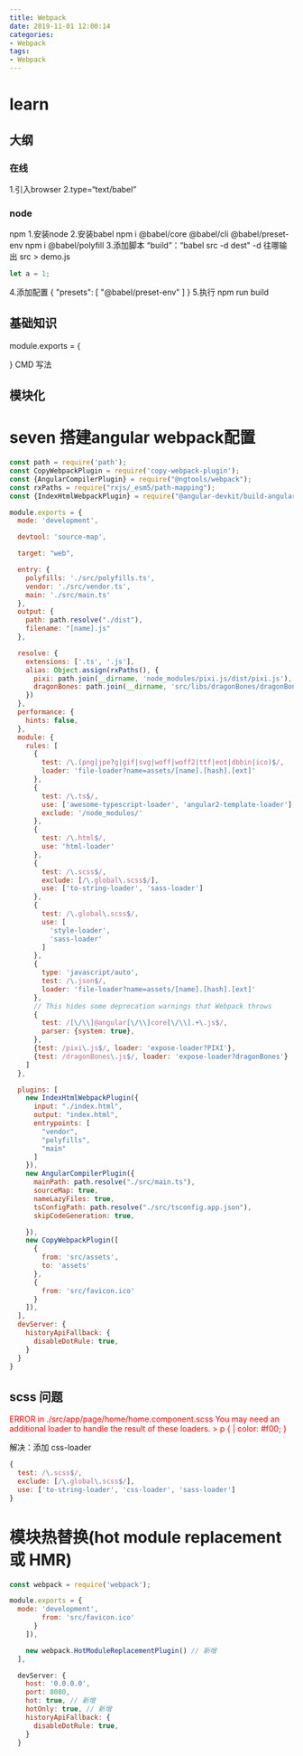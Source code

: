 ```yaml
---
title: Webpack
date: 2019-11-01 12:00:14
categories:
- Webpack
tags:
- Webpack
---
```

# learn
## 大纲
### 在线
1.引入browser
2.type=“text/babel”

### node
npm
1.安装node
2.安装babel
  npm i @babel/core @babel/cli @babel/preset-env
  npm i @babel/polyfill
3.添加脚本
  “build”：“babel src -d dest"
  -d 往哪输出
  src > demo.js
  ``` js
  let a = 1;
  ```
4.添加配置
  {
    "presets": [
      "@babel/preset-env"
    ]
  }
5.执行
  npm run build

## 基础知识
module.exports = {

}
CMD 写法

## 模块化



# seven 搭建angular webpack配置
``` js
const path = require('path');
const CopyWebpackPlugin = require('copy-webpack-plugin');
const {AngularCompilerPlugin} = require("@ngtools/webpack");
const rxPaths = require("rxjs/_esm5/path-mapping");
const {IndexHtmlWebpackPlugin} = require("@angular-devkit/build-angular/src/angular-cli-files/plugins/index-html-webpack-plugin");

module.exports = {
  mode: 'development',

  devtool: 'source-map',

  target: "web",

  entry: {
    polyfills: './src/polyfills.ts',
    vendor: './src/vendor.ts',
    main: './src/main.ts'
  },
  output: {
    path: path.resolve("./dist"),
    filename: "[name].js"
  },

  resolve: {
    extensions: ['.ts', '.js'],
    alias: Object.assign(rxPaths(), {
      pixi: path.join(__dirname, 'node_modules/pixi.js/dist/pixi.js'),
      dragonBones: path.join(__dirname, 'src/libs/dragonBones/dragonBones.js')
    })
  },
  performance: {
    hints: false,
  },
  module: {
    rules: [
      {
        test: /\.(png|jpe?g|gif|svg|woff|woff2|ttf|eot|dbbin|ico)$/,
        loader: 'file-loader?name=assets/[name].[hash].[ext]'
      },
      {
        test: /\.ts$/,
        use: ['awesome-typescript-loader', 'angular2-template-loader'],
        exclude: '/node_modules/'
      },
      {
        test: /\.html$/,
        use: 'html-loader'
      },
      {
        test: /\.scss$/,
        exclude: [/\.global\.scss$/],
        use: ['to-string-loader', 'sass-loader']
      },
      {
        test: /\.global\.scss$/,
        use: [
          'style-loader',
          'sass-loader'
        ]
      },
      {
        type: 'javascript/auto',
        test: /\.json$/,
        loader: 'file-loader?name=assets/[name].[hash].[ext]'
      },
      // This hides some deprecation warnings that Webpack throws
      {
        test: /[\/\\]@angular[\/\\]core[\/\\].+\.js$/,
        parser: {system: true},
      },
      {test: /pixi\.js$/, loader: 'expose-loader?PIXI'},
      {test: /dragonBones\.js$/, loader: 'expose-loader?dragonBones'}
    ]
  },

  plugins: [
    new IndexHtmlWebpackPlugin({
      input: "./index.html",
      output: "index.html",
      entrypoints: [
        "vendor",
        "polyfills",
        "main"
      ]
    }),
    new AngularCompilerPlugin({
      mainPath: path.resolve("./src/main.ts"),
      sourceMap: true,
      nameLazyFiles: true,
      tsConfigPath: path.resolve("./src/tsconfig.app.json"),
      skipCodeGeneration: true,

    }),
    new CopyWebpackPlugin([
      {
        from: 'src/assets',
        to: 'assets'
      },
      {
        from: 'src/favicon.ico'
      }
    ]),
  ],
  devServer: {
    historyApiFallback: {
      disableDotRule: true,
    }
  }
}
```

## scss 问题
<font color="#FF0000">
ERROR in ./src/app/page/home/home.component.scss
You may need an additional loader to handle the result of these loaders.
> p {
|   color: #f00; }
</font>

解决：添加 css-loader
``` js
{
  test: /\.scss$/,
  exclude: [/\.global\.scss$/],
  use: ['to-string-loader', 'css-loader', 'sass-loader']
}
```

# 模块热替换(hot module replacement 或 HMR)
``` js
const webpack = require('webpack');

module.exports = {
  mode: 'development',
        from: 'src/favicon.ico'
      }
    ]),

    new webpack.HotModuleReplacementPlugin() // 新增
  ],

  devServer: {
    host: '0.0.0.0',
    port: 8080,
    hot: true, // 新增
    hotOnly: true, // 新增
    historyApiFallback: {
      disableDotRule: true,
    }
  }
```


